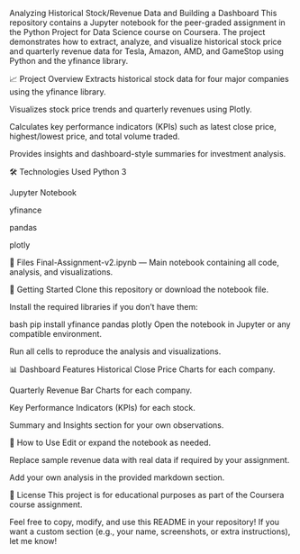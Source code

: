 Analyzing Historical Stock/Revenue Data and Building a Dashboard
This repository contains a Jupyter notebook for the peer-graded assignment in the Python Project for Data Science course on Coursera. The project demonstrates how to extract, analyze, and visualize historical stock price and quarterly revenue data for Tesla, Amazon, AMD, and GameStop using Python and the yfinance library.

📈 Project Overview
Extracts historical stock data for four major companies using the yfinance library.

Visualizes stock price trends and quarterly revenues using Plotly.

Calculates key performance indicators (KPIs) such as latest close price, highest/lowest price, and total volume traded.

Provides insights and dashboard-style summaries for investment analysis.

🛠️ Technologies Used
Python 3

Jupyter Notebook

yfinance

pandas

plotly

📂 Files
Final-Assignment-v2.ipynb — Main notebook containing all code, analysis, and visualizations.

🚀 Getting Started
Clone this repository or download the notebook file.

Install the required libraries if you don’t have them:

bash
pip install yfinance pandas plotly
Open the notebook in Jupyter or any compatible environment.

Run all cells to reproduce the analysis and visualizations.

📊 Dashboard Features
Historical Close Price Charts for each company.

Quarterly Revenue Bar Charts for each company.

Key Performance Indicators (KPIs) for each stock.

Summary and Insights section for your own observations.

📖 How to Use
Edit or expand the notebook as needed.

Replace sample revenue data with real data if required by your assignment.

Add your own analysis in the provided markdown section.

📝 License
This project is for educational purposes as part of the Coursera course assignment.

Feel free to copy, modify, and use this README in your repository!
If you want a custom section (e.g., your name, screenshots, or extra instructions), let me know!
